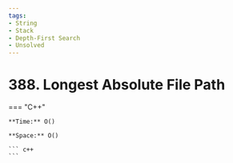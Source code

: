 ```yaml
---
tags:
- String
- Stack
- Depth-First Search
- Unsolved
---
```



# 388. Longest Absolute File Path

=== "C++"

    **Time:** O()

    **Space:** O()

    ``` c++
    ```